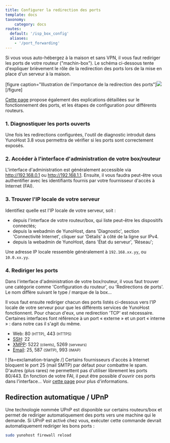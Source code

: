 ```yaml
---
title: Configurer la redirection des ports
template: docs
taxonomy:
    category: docs
routes:
  default: '/isp_box_config'
  aliases:
    - '/port_forwarding'
---
```


Si vous vous auto-hébergez à la maison et sans VPN, il vous faut rediriger les ports de votre routeur ("machin-box"). Le schéma ci-dessous tente d'expliquer brièvement le rôle de la redirection des ports lors de la mise en place d'un serveur à la maison.

[figure caption="Illustration de l'importance de la redirection des ports"]![](image://portForwarding_fr.png)[/figure]

[Cette page](https://craym.eu/tutoriels/utilitaires/ouvrir_les_ports_de_sa_box.html) propose également des explications détaillées sur le fonctionnement des ports, et les étapes de configuration pour différents routeurs.

### 1. Diagnostiquer les ports ouverts

Une fois les redirections configurées, l'outil de diagnostic introduit dans
YunoHost 3.8 vous permettra de vérifier si les ports sont correctement exposés.

### 2. Accéder à l'interface d'administration de votre box/routeur

L'interface d'administration est généralement accessible via <http://192.168.0.1> ou <http://192.168.1.1>.
Ensuite, il vous faudra peut-être vous authentifier avec les identifiants
fournis par votre fournisseur d'accès à Internet (FAI).

### 3. Trouver l'IP locale de votre serveur

Identifiez quelle est l'IP locale de votre serveur, soit :

- depuis l'interface de votre routeur/box, qui liste peut-être les dispositifs
  connectés;
- depuis la webadmin de YunoHost, dans 'Diagnostic', section 'Connectivité Internet', cliquer sur 'Détails' à côté de la ligne sur IPv4.
- depuis la webadmin de YunoHost, dans 'État du serveur', 'Réseau';

Une adresse IP locale ressemble généralement à `192.168.xx.yy`, ou `10.0.xx.yy`.

### 4. Rediriger les ports

Dans l'interface d'administration de votre box/routeur, il vous faut trouver
une catégorie comme 'Configuration du routeur', ou 'Redirections de ports'. Le
nom diffère suivant le type / marque de la box...

Il vous faut ensuite rediriger chacun des ports listés ci-dessous vers l'IP locale de votre serveur pour que les différents services de YunoHost fonctionnent. Pour chacun d'eux, une redirection 'TCP' est nécessaire. Certaines interfaces font référence à un port « externe » et un port « interne » : dans notre cas il s'agit du même.

- Web: 80 <small>(HTTP)</small>, 443 <small>(HTTPS)</small>
- [SSH](/ssh): 22
- [XMPP](/XMPP): 5222 <small>(clients)</small>, 5269 <small>(serveurs)</small>
- [Email](/email): 25, 587 <small>(SMTP)</small>, 993 <small>(IMAP)</small>

! [fa=exclamation-triangle /] Certains fournisseurs d'accès à Internet bloquent le port 25 (mail SMTP) par défaut pour combattre le spam. D'autres (plus rares) ne permettent pas d'utiliser librement les ports 80/443. En fonction de votre FAI, il peut être possible d'ouvrir ces ports dans l'interface... Voir [cette page](/isp) pour plus d'informations.

## Redirection automatique / UPnP

Une technologie nommée UPnP est disponible sur certains routeurs/box et permet de rediriger automatiquement des ports vers une machine qui le demande. Si UPnP est activé chez vous, exécuter cette commande devrait automatiquement rediriger les bons ports :

```bash
sudo yunohost firewall reload
```
